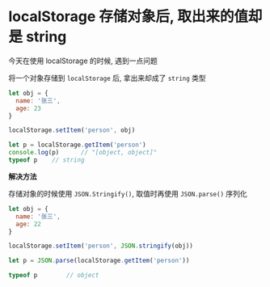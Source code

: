 # localStorage 存储对象后, 取出来的值却是 string



今天在使用 localStorage 的时候, 遇到一点问题

将一个对象存储到 `localStorage` 后, 拿出来却成了 `string` 类型

```js
let obj = {
  name: '张三',
  age: 23
}

localStorage.setItem('person', obj)

let p = localStorage.getItem('person')
console.log(p)		// "[object, object]"
typeof p	// string
```

 

**解决方法**

存储对象的时候使用 `JSON.Stringify()`, 取值时再使用 `JSON.parse()` 序列化



```js
let obj = {
  name: '张三',
  age: 22
}

localStorage.setItem('person', JSON.stringify(obj))

let p = JSON.parse(localStorage.getItem('person'))

typeof p 		// object
```

